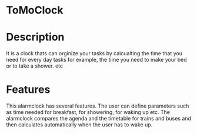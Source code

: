 # ToMoClock
# Description 
It is a clock thats can orginize your tasks by calcualting the time that you need for every day tasks for example, the time you need to make your bed or to take a shower. etc
# Features
This alarmclock has several features. The user can define parameters such as time needed for breakfast, for showering, for waking up etc. The alarmclock compares the agenda and the timetable for trains and buses and then calculates automatically when the user has to wake up.
